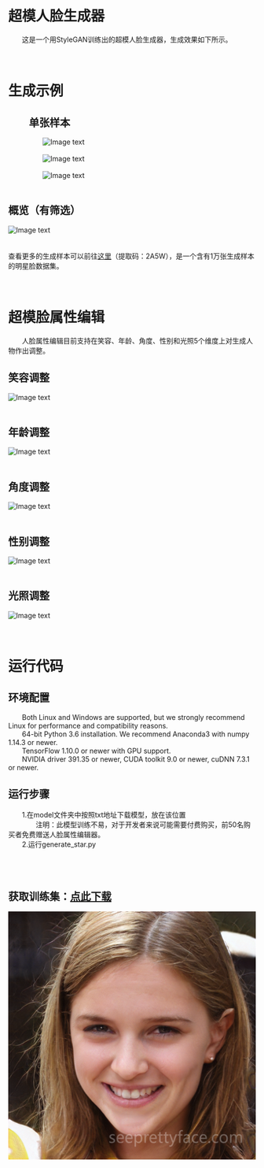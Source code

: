 # 超模人脸生成器
&emsp;&emsp;这是一个用StyleGAN训练出的超模人脸生成器，生成效果如下所示。<br /><br /><br />

# 生成示例

## &emsp;&emsp;单张样本
&emsp;&emsp;&emsp;&emsp;&emsp;![Image text](https://github.com/a312863063/seeprettyface-generator-model/blob/master/examples/example1.png)<br/><br/>
&emsp;&emsp;&emsp;&emsp;&emsp;![Image text](https://github.com/a312863063/seeprettyface-generator-model/blob/master/examples/example2.png)<br/><br/>
&emsp;&emsp;&emsp;&emsp;&emsp;![Image text](https://github.com/a312863063/seeprettyface-generator-model/blob/master/examples/example3.png)<br/><br/>

## 概览（有筛选）
![Image text](https://github.com/a312863063/seeprettyface-generator-model/blob/master/examples/64_examples.jpg)
<br /><br /><br />
查看更多的生成样本可以前往[这里](https://pan.baidu.com/s/1G5lTsk1TJPZMCHqudQqqYg)（提取码：2A5W），是一个含有1万张生成样本的明星脸数据集。<br /><br /><br />

# 超模脸属性编辑
&emsp;&emsp;人脸属性编辑目前支持在笑容、年龄、角度、性别和光照5个维度上对生成人物作出调整。
## 笑容调整
![Image text](https://github.com/a312863063/seeprettyface-generator-model/blob/master/examples/edit_smile.jpg)
<br/><br/>
## 年龄调整
![Image text](https://github.com/a312863063/seeprettyface-generator-model/blob/master/examples/edit_age.jpg)
<br/><br/>
## 角度调整
![Image text](https://github.com/a312863063/seeprettyface-generator-model/blob/master/examples/edit_angle.jpg)
<br/><br/>
## 性别调整
![Image text](https://github.com/a312863063/seeprettyface-generator-model/blob/master/examples/edit_gender.jpg)
<br/><br/>
## 光照调整
![Image text](https://github.com/a312863063/seeprettyface-generator-model/blob/master/examples/edit_exposure.jpg)
<br/><br/><br />

# 运行代码
## 环境配置
&emsp;&emsp;Both Linux and Windows are supported, but we strongly recommend Linux for performance and compatibility reasons.<br/>
&emsp;&emsp;64-bit Python 3.6 installation. We recommend Anaconda3 with numpy 1.14.3 or newer.<br/>
&emsp;&emsp;TensorFlow 1.10.0 or newer with GPU support.<br/>
&emsp;&emsp;NVIDIA driver 391.35 or newer, CUDA toolkit 9.0 or newer, cuDNN 7.3.1 or newer.<br/>

## 运行步骤
&emsp;&emsp;1.在model文件夹中按照txt地址下载模型，放在该位置<br/>
&emsp;&emsp;&emsp;&emsp;注明：此模型训练不易，对于开发者来说可能需要付费购买，前50名购买者免费赠送人脸属性编辑器。<br/>
&emsp;&emsp;2.运行generate_star.py<br/>
<br /><br /><br />
## 获取训练集：[点此下载](http://www.seeprettyface.com/mydataset_page2.html)
![Image text](https://github.com/a312863063/seeprettyface/blob/master/EP001-01.png)
